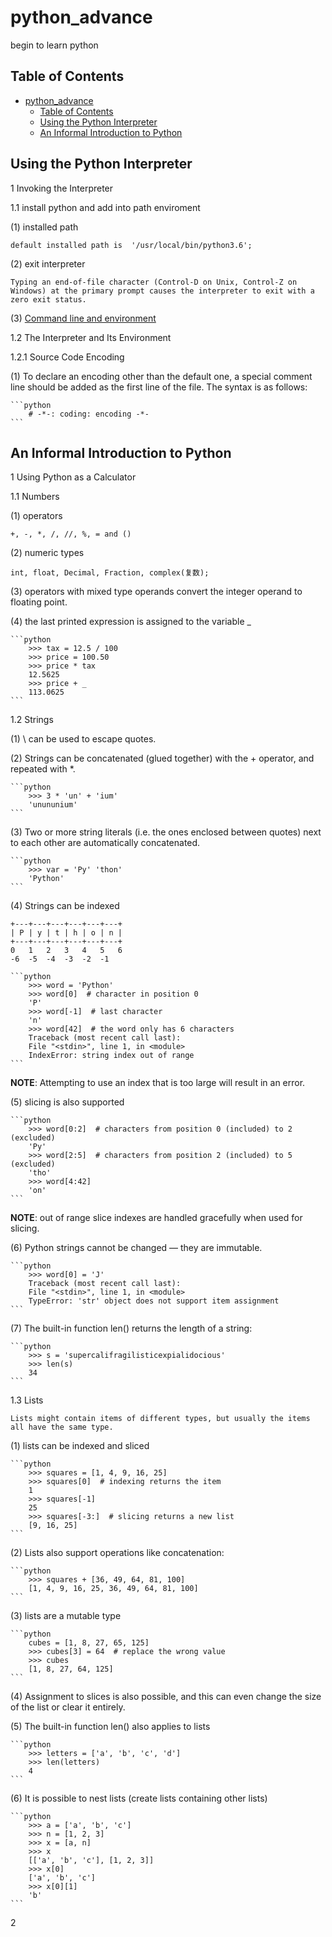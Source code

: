 # python_advance
begin to learn python

## Table of Contents

- [python_advance](#pythonadvance)
  - [Table of Contents](#table-of-contents)
  - [Using the Python Interpreter](#using-the-python-interpreter)
  - [An Informal Introduction to Python](#an-informal-introduction-to-python)

## Using the Python Interpreter

1 Invoking the Interpreter

1.1 install python and add into path enviroment

(1) installed path

    default installed path is  '/usr/local/bin/python3.6';

(2) exit interpreter

    Typing an end-of-file character (Control-D on Unix, Control-Z on Windows) at the primary prompt causes the interpreter to exit with a zero exit status.

(3) [Command line and environment](https://docs.python.org/3/using/cmdline.html#using-on-general)

1.2 The Interpreter and Its Environment

1.2.1 Source Code Encoding

(1) To declare an encoding other than the default one, a special comment line should be added as the first line of the file. The syntax is as follows:

    ```python
        # -*-: coding: encoding -*-
    ```

## An Informal Introduction to Python

1 Using Python as a Calculator

1.1 Numbers

(1) operators

    +, -, *, /, //, %, = and ()

(2) numeric types

    int, float, Decimal, Fraction, complex(复数);

(3) operators with mixed type operands convert the integer operand to floating point.

(4) the last printed expression is assigned to the variable _

    ```python
        >>> tax = 12.5 / 100
        >>> price = 100.50
        >>> price * tax
        12.5625
        >>> price + _
        113.0625
    ```

1.2 Strings

(1) \ can be used to escape quotes.

(2) Strings can be concatenated (glued together) with the + operator, and repeated with *.

    ```python
        >>> 3 * 'un' + 'ium'
        'unununium'
    ```
(3) Two or more string literals (i.e. the ones enclosed between quotes) next to each other are automatically concatenated.

    ```python
        >>> var = 'Py' 'thon'
        'Python'
    ```

(4) Strings can be indexed

    +---+---+---+---+---+---+
    | P | y | t | h | o | n |
    +---+---+---+---+---+---+
    0   1   2   3   4   5   6
    -6  -5  -4  -3  -2  -1

    ```python
        >>> word = 'Python'
        >>> word[0]  # character in position 0
        'P'
        >>> word[-1]  # last character
        'n'
        >>> word[42]  # the word only has 6 characters
        Traceback (most recent call last):
        File "<stdin>", line 1, in <module>
        IndexError: string index out of range
    ```

**NOTE**: Attempting to use an index that is too large will result in an error.

(5) slicing is also supported

    ```python
        >>> word[0:2]  # characters from position 0 (included) to 2 (excluded)
        'Py'
        >>> word[2:5]  # characters from position 2 (included) to 5 (excluded)
        'tho'
        >>> word[4:42]
        'on'
    ```

**NOTE**: out of range slice indexes are handled gracefully when used for slicing.

(6) Python strings cannot be changed — they are immutable.

    ```python
        >>> word[0] = 'J'
        Traceback (most recent call last):
        File "<stdin>", line 1, in <module>
        TypeError: 'str' object does not support item assignment
    ```

(7) The built-in function len() returns the length of a string:

    ```python
        >>> s = 'supercalifragilisticexpialidocious'
        >>> len(s)
        34
    ```

1.3 Lists

    Lists might contain items of different types, but usually the items all have the same type.

(1) lists can be indexed and sliced

    ```python
        >>> squares = [1, 4, 9, 16, 25]
        >>> squares[0]  # indexing returns the item
        1
        >>> squares[-1]
        25
        >>> squares[-3:]  # slicing returns a new list
        [9, 16, 25]
    ```

(2) Lists also support operations like concatenation:

    ```python
        >>> squares + [36, 49, 64, 81, 100]
        [1, 4, 9, 16, 25, 36, 49, 64, 81, 100]
    ```

(3) lists are a mutable type

    ```python
        cubes = [1, 8, 27, 65, 125]
        >>> cubes[3] = 64  # replace the wrong value
        >>> cubes
        [1, 8, 27, 64, 125]
    ```

(4) Assignment to slices is also possible, and this can even change the size of the list or clear it entirely.

(5) The built-in function len() also applies to lists

    ```python
        >>> letters = ['a', 'b', 'c', 'd']
        >>> len(letters)
        4
    ```

(6) It is possible to nest lists (create lists containing other lists)

    ```python
        >>> a = ['a', 'b', 'c']
        >>> n = [1, 2, 3]
        >>> x = [a, n]
        >>> x
        [['a', 'b', 'c'], [1, 2, 3]]
        >>> x[0]
        ['a', 'b', 'c']
        >>> x[0][1]
        'b'
    ```

2 